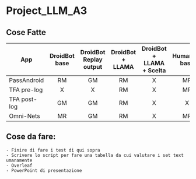 # Project_LLM_A3

## Cose Fatte 

| App         | DroidBot base | DroidBot Replay output | DroidBot + LLAMA | DroidBot + LLAMA + Scelta | Humanoid base | Humanoid Replay output | Humanoid + LLAMA |
|-------------|:-------------:|:---------------------:|:----------------:|:-------------------------:|:-------------:|:----------------------:|:----------------:|
| PassAndroid |      RM       |          GM           |        RM        |           X              |      MR       |          X            |       RM         |
| TFA pre-log       |      X       |          X           |        RM        |           X              |      MR       |          X            |       RM         |
| TFA post-log     |      GM       |          GM           |        RM        |           X              |        X     |          X            |       RM         |
| Omni-Nets   |      MR       |          GM           |        RM        |           X              |      MR       |          X            |       RM         |

## Cose da fare: 
    - Finire di fare i test di qui sopra
    - Scrivere lo script per fare una tabella da cui valutare i set text umanamente
    - Overleaf
    - PowerPoint di presentazione  
